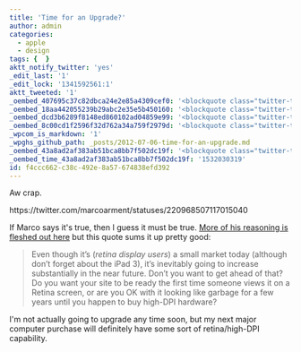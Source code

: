 ```yaml
---
title: 'Time for an Upgrade?'
author: admin
categories:
  - apple
  - design
tags: {  }
aktt_notify_twitter: 'yes'
_edit_last: '1'
_edit_lock: '1341592561:1'
aktt_tweeted: '1'
_oembed_407695c37c82dbca24e2e85a4309cef0: '<blockquote class="twitter-tweet" width="550"><p>If you’re a web designer, you really, really need to get a Retina MacBook Pro so you can see how bad your site looks on it and fix it.</p>&mdash; Marco Arment (@marcoarment) <a href="https://twitter.com/marcoarment/status/220968507117015040" data-datetime="2012-07-05T19:52:52+00:00">July 5, 2012</a></blockquote><script src="//platform.twitter.com/widgets.js" charset="utf-8"></script>'
_oembed_18aa442055239b29abc2e35e5b450160: '<blockquote class="twitter-tweet" width="500"><p>If you’re a web designer, you really, really need to get a Retina MacBook Pro so you can see how bad your site looks on it and fix it.</p>&mdash; Marco Arment (@marcoarment) <a href="https://twitter.com/marcoarment/status/220968507117015040" data-datetime="2012-07-05T19:52:52+00:00">July 5, 2012</a></blockquote><script src="//platform.twitter.com/widgets.js" charset="utf-8"></script>'
_oembed_dcd3b6289f8148ed860102ad04859e99: '<blockquote class="twitter-tweet" width="550"><p>If you’re a web designer, you really, really need to get a Retina MacBook Pro so you can see how bad your site looks on it and fix it.</p>&mdash; Marco Arment (@marcoarment) <a href="https://twitter.com/marcoarment/statuses/220968507117015040">July 5, 2012</a></blockquote><script async src="//platform.twitter.com/widgets.js" charset="utf-8"></script>'
_oembed_8c00cd1f2596f32d762a34a759f2979d: '<blockquote class="twitter-tweet" width="550"><p>If you’re a web designer, you really, really need to get a Retina MacBook Pro so you can see how bad your site looks on it and fix it.</p>&mdash; Marco Arment (@marcoarment) <a href="https://twitter.com/marcoarment/statuses/220968507117015040">July 5, 2012</a></blockquote><script async src="//platform.twitter.com/widgets.js" charset="utf-8"></script>'
_wpcom_is_markdown: '1'
_wpghs_github_path: _posts/2012-07-06-time-for-an-upgrade.md
_oembed_43a8ad2af383ab51bca8bb7f502dc19f: '<blockquote class="twitter-tweet" data-width="550" data-dnt="true"><p lang="en" dir="ltr">If you’re a web designer, you really, really need to get a Retina MacBook Pro so you can see how bad your site looks on it and fix it.</p>&mdash; Marco Arment (@marcoarment) <a href="https://twitter.com/marcoarment/status/220968507117015040?ref_src=twsrc%5Etfw">July 5, 2012</a></blockquote><script async src="https://platform.twitter.com/widgets.js" charset="utf-8"></script>'
_oembed_time_43a8ad2af383ab51bca8bb7f502dc19f: '1532030319'
id: f4ccc662-c38c-492e-8a57-674838efd392
---
```

<p>Aw crap.</p>
<p>https://twitter.com/marcoarment/statuses/220968507117015040</p>
<p>If Marco says it's true, then I guess it must be true. <a href="http://www.marco.org/2012/07/05/web-designers-need-retina">More of his reasoning is fleshed out here</a> but this quote sums it up pretty good:</p>
<blockquote><p>
  Even though it’s (<em>retina display users</em>) a small market today (although don’t forget about the iPad 3), it’s inevitably going to increase substantially in the near future. Don’t you want to get ahead of that? Do you want your site to be ready the first time someone views it on a Retina screen, or are you OK with it looking like garbage for a few years until you happen to buy high-DPI hardware?
</p></blockquote>
<p>I'm not actually going to upgrade any time soon, but my next major computer purchase will definitely have some sort of retina/high-DPI capability.</p>

